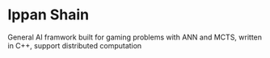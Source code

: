 # Ippan Shain
General AI framwork built for gaming problems with ANN and MCTS, written in C++, support distributed computation